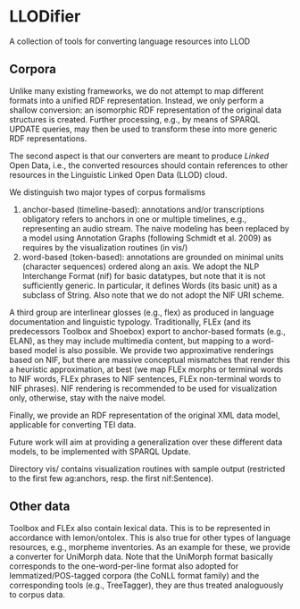 # LLODifier

A collection of tools for converting language resources into LLOD

## Corpora

Unlike many existing frameworks, we do not attempt to map different formats into a unified RDF representation. Instead, we only perform a shallow conversion: an isomorphic RDF representation of the original data structures is created. Further processing, e.g., by means of SPARQL UPDATE queries, may then be used to transform these into more generic RDF representations.

The second aspect is that our converters are meant to produce *Linked* Open Data, i.e., the converted resources should contain references to other resources in the Linguistic Linked Open Data (LLOD) cloud.

We distinguish two major types of corpus formalisms

1. anchor-based (timeline-based): annotations and/or transcriptions obligatory refers to anchors in one or multiple timelines, e.g., representing an audio stream. The naive modeling has been replaced by a model using Annotation Graphs (following Schmidt et al. 2009) as requires by the visualization routines (in vis/)
2. word-based (token-based): annotations are grounded on minimal units (character sequences) ordered along an axis. We adopt the NLP Interchange Format (nif) for basic datatypes, but note that it is not sufficiently generic. In particular, it defines Words (its basic unit) as a subclass of String. Also note that we do not adopt the NIF URI scheme.

A third group are interlinear glosses (e.g., flex) as produced in language documentation and linguistic typology. Traditionally, FLEx (and its predecessors Toolbox and Shoebox) export to anchor-based formats (e.g., ELAN), as they may include multimedia content, but mapping to a word-based model is also possible. We provide two approximative renderings based on NIF, but there are massive conceptual mismatches that render this a heuristic approximation, at best (we map FLEx morphs or terminal words to NIF words, FLEx phrases to NIF sentences, FLEx non-terminal words to NIF phrases). NIF rendering is recommended to be used for visualization only, otherwise, stay with the naive model.

Finally, we provide an RDF representation of the original XML data model, applicable for converting TEI data.

Future work will aim at providing a generalization over these different data models, to be implemented with SPARQL Update.

Directory vis/ contains visualization routines with sample output (restricted to the first few ag:anchors, resp. the first nif:Sentence).

## Other data

Toolbox and FLEx also contain lexical data. This is to be represented in accordance with lemon/ontolex. This is also true for other types of language resources, e.g., morpheme inventories. As an example for these, we provide a converter for UniMorph data. Note that the UniMorph format basically corresponds to the one-word-per-line format also adopted for lemmatized/POS-tagged corpora (the CoNLL format family) and the corresponding tools (e.g., TreeTagger), they are thus treated analoguously to corpus data.